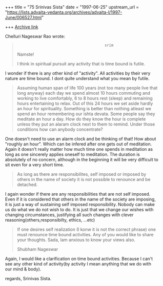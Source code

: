 +++
title = "75 Srinivas Sista"
date = "1997-06-25"
upstream_url = "https://lists.advaita-vedanta.org/archives/advaita-l/1997-June/006527.html"

+++
[Archive link](https://lists.advaita-vedanta.org/archives/advaita-l/1997-June/006527.html)

Chelluri Nageswar Rao wrote:
>
>                                             srim
>
> Namste!
>
> I think in spiritual pursuit any activity that is time bound is futile.
>

I wonder if there is any other kind of "activity". All activities by
their very nature are time bound. I dont quite understand what you
mean by futile.

> Assuming human span of life 100 years (not too many people live that long
> anyway) each day we spend almost 10 hours commuting and working to live
> comfortably, 6 to 8 hours rest (sleep) and remaining hours entertaining to
> relax.  Out of this 24 hours we set aside hardly an hour for spirituality.
>  Something is better than nothing atleast we spend an hour remembering our
> ishta devata.  Some people say they meditate an hour a day.  How do they know
> the hour is complete unless they put an alaram clock next to them to remind.
>  Under those conditions how can anybody concentrate?

One doesn't need to use an alarm clock and be thinking of that!
How about "roughly an hour". Which can be infered after one gets
out of meditation. Again it doesn't really matter how much time
one spends in meditation as long as one sincerely applies oneself
to meditation. The duration is absolutely of no concern, although
in the beginning it will be very difficult to sit even for a very
short time.

> As long as there are responsibilites, self imposed or imposed by others in
> the name of society it is not possible to renounce and be detached.
>

I again wonder if there are any responsibilities that are not self
imposed. Even if it is considered that others in the name of the
society are imposing, it is just a way of sustaining self imposed
responsibility. Nobody can make us do what we do not wish to do. It
is just that we change our wishes with changing circumstances,
justifying all such changes with clever reasoning(others,responsibilty,
ethics, ...etc)

> If one desires self realization (I konw it is not the correct phrase) one
> must renounce time bound activities.    Any of you would like to share your
> thoughts.   Sada, Iam anxious to know your views also.
>
> Shubham                                                    Nageswar

Again, I would like a clarification on time bound activities. Because
I can't see any other kind of activity(by activity I mean anything
that we do with our mind & body).

regards,
Srinivas Sista.

